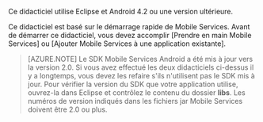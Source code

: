 ﻿Ce didacticiel utilise Eclipse et Android 4.2 ou une version ultérieure. 

Ce didacticiel est basé sur le démarrage rapide de Mobile Services. Avant de démarrer ce didacticiel, vous devez accomplir [Prendre en main Mobile Services] ou [Ajouter Mobile Services à une application existante].

>[AZURE.NOTE] Le SDK Mobile Services Android a été mis à jour vers la version 2.0. Si vous avez effectué les deux didacticiels ci-dessus il y a longtemps, vous devez les refaire s'ils n'utilisent pas le SDK mis à jour. Pour vérifier la version du SDK que votre application utilise, ouvrez-la dans Eclipse et contrôlez le contenu du dossier **libs**. Les numéros de version indiqués dans les fichiers jar Mobile Services doivent être 2.0 ou plus.

<!--HONumber=35.1-->
